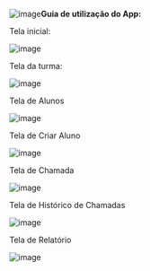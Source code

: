 ![image](https://github.com/LuisFalci/App-Chamada-Bluetooth-TCC-II/assets/78694561/1fceb986-c692-42e4-8391-a1ed65bc5f03)**Guia de utilização do App:**


Tela inicial:


![image](https://github.com/LuisFalci/App-Chamada-Bluetooth-TCC-II/assets/78694561/2d0c5566-f458-4a62-b971-c090b0f47d4d)


Tela da turma:


![image](https://github.com/LuisFalci/App-Chamada-Bluetooth-TCC-II/assets/78694561/921ffdf7-2dce-4007-8d5f-4efee4909f55)


Tela de Alunos


![image](https://github.com/LuisFalci/App-Chamada-Bluetooth-TCC-II/assets/78694561/6bcdc550-f1ee-40b5-adbf-cfafd97bc125)


Tela de Criar Aluno


![image](https://github.com/LuisFalci/App-Chamada-Bluetooth-TCC-II/assets/78694561/aee3d3a1-912e-4ede-81b6-0c9e01a96fa5)


Tela de Chamada


![image](https://github.com/LuisFalci/App-Chamada-Bluetooth-TCC-II/assets/78694561/2555df7c-0a4e-496f-826a-4ff0f3012fc3)



Tela de Histórico de Chamadas


![image](https://github.com/LuisFalci/App-Chamada-Bluetooth-TCC-II/assets/78694561/03335c54-ef70-4b21-a42a-f6a17f27a9be)


Tela de Relatório


![image](https://github.com/LuisFalci/App-Chamada-Bluetooth-TCC-II/assets/78694561/b7221527-46d2-4054-9a71-8c43682cafad)





